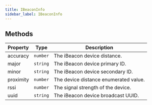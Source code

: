 ```yaml
---
title: IBeaconInfo
sidebar_label: IBeaconInfo
---
```


## Methods

<table>
  <thead>
    <tr>
      <th>Property</th>
      <th>Type</th>
      <th>Description</th>
    </tr>
  </thead>
  <tbody>
    <tr>
      <td>accuracy</td>
      <td><code>number</code></td>
      <td>The iBeacon device distance.</td>
    </tr>
    <tr>
      <td>major</td>
      <td><code>string</code></td>
      <td>The iBeacon device primary ID.</td>
    </tr>
    <tr>
      <td>minor</td>
      <td><code>string</code></td>
      <td>The iBeacon device secondary ID.</td>
    </tr>
    <tr>
      <td>proximity</td>
      <td><code>number</code></td>
      <td>The device distance enumerated value.</td>
    </tr>
    <tr>
      <td>rssi</td>
      <td><code>number</code></td>
      <td>The signal strength of the device.</td>
    </tr>
    <tr>
      <td>uuid</td>
      <td><code>string</code></td>
      <td>The iBeacon device broadcast UUID.</td>
    </tr>
  </tbody>
</table>
